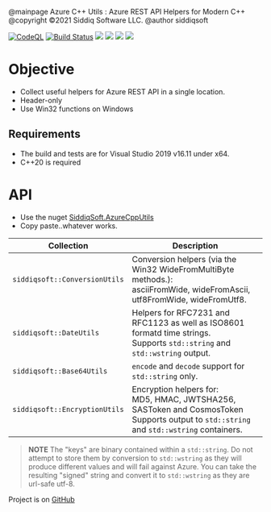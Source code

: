 @mainpage Azure C++ Utils : Azure REST API Helpers for Modern C++
@copyright &copy;2021 Siddiq Software LLC.
@author siddiqsoft


<!-- badges -->
[![CodeQL](https://github.com/SiddiqSoft/AzureCppUtils/actions/workflows/codeql-analysis.yml/badge.svg)](https://github.com/SiddiqSoft/AzureCppUtils/actions/workflows/codeql-analysis.yml)
[![Build Status](https://dev.azure.com/siddiqsoft/siddiqsoft/_apis/build/status/SiddiqSoft.AzureCppUtils?branchName=main)](https://dev.azure.com/siddiqsoft/siddiqsoft/_build/latest?definitionId=16&branchName=main)
![](https://img.shields.io/nuget/v/SiddiqSoft.AzureCppUtils)
![](https://img.shields.io/github/v/tag/SiddiqSoft/AzureCppUtils)
![](https://img.shields.io/azure-devops/tests/siddiqsoft/siddiqsoft/16)
![](https://img.shields.io/azure-devops/coverage/siddiqsoft/siddiqsoft/16)
<!-- end badges -->

# Objective

- Collect useful helpers for Azure REST API in a single location.
- Header-only
- Use Win32 functions on Windows

## Requirements
- The build and tests are for Visual Studio 2019 v16.11 under x64.
- C++20 is required


# API 

- Use the nuget [SiddiqSoft.AzureCppUtils](https://www.nuget.org/packages/SiddiqSoft.AzureCppUtils/)
- Copy paste..whatever works.

 Collection | Description
-----------------|--------------
`siddiqsoft::ConversionUtils` | Conversion helpers (via the Win32 WideFromMultiByte methods.):<br/>asciiFromWide, wideFromAscii, utf8FromWide, wideFromUtf8.
`siddiqsoft::DateUtils` | Helpers for RFC7231 and RFC1123 as well as ISO8601 formatd time strings.<br/>Supports `std::string` and `std::wstring` output.
`siddiqsoft::Base64Utils` | `encode` and `decode` support for `std::string` only.
`siddiqsoft::EncryptionUtils` | Encryption helpers for:<br/>MD5, HMAC, JWTSHA256, SASToken and  CosmosToken<br/>Supports output to `std::string` and `std::wstring` containers.

> **NOTE**
> The "keys" are binary contained within a `std::string`. Do not attempt to store them by conversion to `std::wstring` as they will produce different values and will fail against Azure.
> You can take the resulting "signed" string and convert it to `std::wstring` as they are url-safe utf-8.

Project is on [GitHub](https://github.com/siddiqsoft/AzureCppUtils/)

